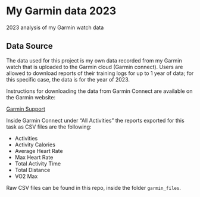 # My Garmin data 2023 

2023 analysis of my Garmin watch data

## Data Source

The data used for this project is my own data recorded from my Garmin watch that is uploaded to the Garmin cloud (Garmin connect). Users are allowed to download reports of their training logs for up to 1 year of data; for this specific case, the data is for the year of 2023.

Instructions for downloading the data from Garmin Connect are available on the Garmin website:

[Garmin Support](https://support.garmin.com/en-US/?faq=W1TvTPW8JZ6LfJSfK512Q8#:~:text=Export%20Reports%20in%20Garmin%20Connect%20Website&text=Select%20Reports%20from%20the%20navigation,Select%20Export)


Inside Garmin Connect under “All Activities” the reports exported for this task as CSV files are the following:

- Activities
- Activity Calories
- Average Heart Rate
- Max Heart Rate
- Total Activity Time
- Total Distance
- VO2 Max

Raw CSV files can be found in this repo, inside the folder `garmin_files`.

